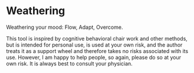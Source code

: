 # Weathering
Weathering your mood: Flow, Adapt, Overcome.


This tool is inspired by cognitive behavioral chair work and other methods, but is intended for personal use, is used at your own risk, and the author treats it as a support wheel and therefore takes no risks associated with its use.
However, I am happy to help people, so again, please do so at your own risk. It is always best to consult your physician.

